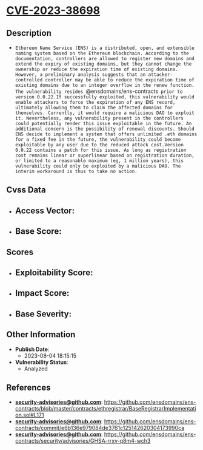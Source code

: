 
# [CVE-2023-38698](https://cve.mitre.org/cgi-bin/cvename.cgi?name=CVE-2023-38698)

## Description

- `Ethereum Name Service (ENS) is a distributed, open, and extensible naming system based on the Ethereum blockchain. According to the documentation, controllers are allowed to register new domains and extend the expiry of existing domains, but they cannot change the ownership or reduce the expiration time of existing domains. However, a preliminary analysis suggests that an attacker-controlled controller may be able to reduce the expiration time of existing domains due to an integer overflow in the renew function. The vulnerability resides `@ensdomains/ens-contracts` prior to version 0.0.22.If successfully exploited, this vulnerability would enable attackers to force the expiration of any ENS record, ultimately allowing them to claim the affected domains for themselves. Currently, it would require a malicious DAO to exploit it. Nevertheless, any vulnerability present in the controllers could potentially render this issue exploitable in the future. An additional concern is the possibility of renewal discounts. Should ENS decide to implement a system that offers unlimited .eth domains for a fixed fee in the future, the vulnerability could become exploitable by any user due to the reduced attack cost.Version 0.0.22 contains a patch for this issue. As long as registration cost remains linear or superlinear based on registration duration, or limited to a reasonable maximum (eg, 1 million years), this vulnerability could only be exploited by a malicious DAO. The interim workaround is thus to take no action.`

## Cvss Data

- **Access Vector**:
  - 
- **Base Score**:
  - 

## Scores

- **Exploitability Score**:
  - 
- **Impact Score**:
  - 
- **Base Severity**:
  - 

## Other Information

- **Publish Date**:
  - 2023-08-04 18:15:15
- **Vulnerability Status**:
  - Analyzed

## References

- **security-advisories@github.com**: https://github.com/ensdomains/ens-contracts/blob/master/contracts/ethregistrar/BaseRegistrarImplementation.sol#L171
- **security-advisories@github.com**: https://github.com/ensdomains/ens-contracts/commit/e6b136e979084de3761c125142620304173990ca
- **security-advisories@github.com**: https://github.com/ensdomains/ens-contracts/security/advisories/GHSA-rrxv-q8m4-wch3
